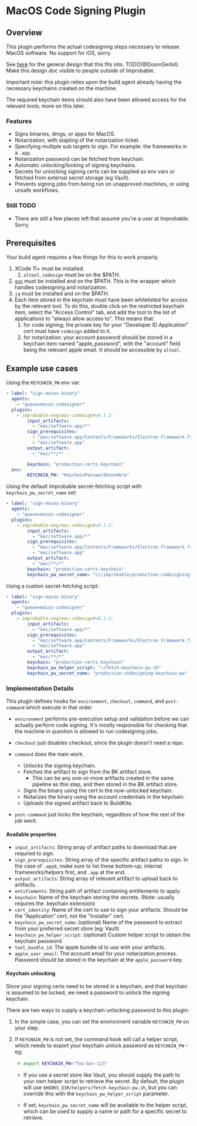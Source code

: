 # MacOS Code Signing Plugin

## Overview

This plugin performs the actual codesigning steps necessary to release MacOS software.  No support
for iOS, sorry.

See [here](https://brevi.link/design-code-signing) for the general design that this fits into.
TODO(@DoomGerbil): Make this design doc visible to people outside of Improbable.

Important note: this plugin relies upon the build agent already having the necessary keychains created on the machine.

The required keychain items should also have been allowed access for the relevant tools; more on this later.

### Features

- Signs binaries, dmgs, or apps for MacOS.
- Notarization, with stapling of the notarization ticket.
- Specifying multiple sub targets to sign. For example: the frameworks in a `.app`.
- Notarization password can be fetched from keychain.
- Automatic unlocking/locking of signing keychains.
- Secrets for unlocking signing certs can be supplied as env vars or fetched from external secret storage (eg Vault).
- Prevents signing jobs from being run on unapproved machines, or using unsafe workflows.

### Still TODO

- There are still a few places left that assume you're a user at Improbable.  Sorry.

## Prerequisites

Your build agent requires a few things for this to work properly.

1. XCode 11+ must be installed.
    1. `altool`, `codesign` must be on the $PATH.
1. [`gon`](https://github.com/mitchellh/gon) must be installed and on the $PATH. This is the wrapper which handles
codesigning and notarization.
1. `jq` must be installed and on the $PATH.
1. Each item stored in the keychain must have been whitelisted for access by the relevant tool. To do this, double click
on the restricted keychain item, select the "Access Control" tab, and add the tool to the list of applications
to "always allow access to". This means that:
    1. for code signing; the private key for your "Developer ID Application" cert must have `codesign` added to it.
    1. for notarization: your account password should be stored in a keychain item named "apple_password", with the
    "account" field being the relevant apple email. It should be accessible by `altool`.

## Example use cases

Using the `KEYCHAIN_PW` env var:

```yaml
- label: "sign-macos-binary"
  agents:
    - "queue=macos-codesigner"
  plugins:
    - improbable-eng/mac-codesign#v0.1.2:
        input_artifacts:
          - "mac/software.app/*"
        sign_prerequisites:
          - "mac/software.app/Contents/Frameworks/Electron Framework.framework"
          - "mac/software.app" 
        output_artifact:
          - "mac/**/*"

        keychain: "production-certs.keychain"
  env:
        KEYCHAIN_PW: "KeychainPasswordGoesHere"
```

Using the default Improbable secret-fetching script with `keychain_pw_secret_name` set:

```yaml
- label: "sign-macos-binary"
  agents:
    - "queue=macos-codesigner"
  plugins:
    - improbable-eng/mac-codesign#v0.1.2:
        input_artifacts:
          - "mac/software.app/*"
        sign_prerequisites:
          - "mac/software.app/Contents/Frameworks/Electron Framework.framework"
          - "mac/software.app" 
        output_artifact:
          - "mac/**/*"
        keychain: "production-certs.keychain"
        keychain_pw_secret_name: "ci/improbable/production-codesigning"
```

Using a custom secret-fetching script:

```yaml
- label: "sign-macos-binary"
  agents:
    - "queue=macos-codesigner"
  plugins:
    - improbable-eng/mac-codesign#v0.1.2:
        input_artifacts:
          - "mac/software.app/*"
        sign_prerequisites:
          - "mac/software.app/Contents/Frameworks/Electron Framework.framework"
          - "mac/software.app" 
        output_artifact:
          - "mac/**/*"
        keychain: "production-certs.keychain"
        keychain_pw_helper_script: "~/fetch-keychain-pw.sh"
        keychain_pw_secret_name: "production-codesigning-keychain-pw"
```

### Implementation Details

This plugin defines hooks for `environment`, `checkout`, `command`, and `post-command` which execute in that order.

- `environment` performs pre-execution setup and validation before we can actually perform code signing.  It's mostly responsible for checking that the machine in question is allowed to run codesigning jobs.

- `checkout` just disables checkout, since the plugin doesn't need a repo.

- `command` does the main work:
  - Unlocks the signing keychain.
  - Fetches the artifact to sign from the BK artifact store.
    - This can be any one-or-more artifacts created in the same pipeline as this step, and then stored in the BK artifact store.
  - Signs the binary using the cert in the now-unlocked keychain.
  - Notarizes the binary using the account credentials in the keychain.
  - Uploads the signed artifact back to BuildKite.

- `post-command` just locks the keychain, regardless of how the rest of the job went.

#### Available properties

- `input_artifacts`: String array of artifact paths to download that are required to sign.
- `sign_prerequisites`: String array of the specific artifact paths to sign. In the case of `.app`s, make sure to list these bottom-up; internal frameworks/helpers first, and `.app` at the end.
- `output_artifacts`: String array of relevant artifact to upload back to artifacts.
- `entitlements`: String path of artifact containing entitlements to apply.
- `keychain`: Name of the keychain storing the secrets. (Note: usually requires the .keychain extension)
- `cert_identity`: Name of the cert to use to sign your artifacts. Should be the "Application" cert, not the "Installer" cert.
- `keychain_pw_secret_name`: (optional) Name of the password to extract from your preferred secret store (eg: Vault)
- `keychain_pw_helper_script`: (optional) Custom helper script to obtain the keychain password.
- `tool_bundle_id`: The apple bundle id to use with your artifacts.
- `apple_user_email`: The account email for your notarization process. Password should be stored in the keychain at the `apple_password` key.

#### Keychain unlocking

Since your signing certs need to be stored in a keychain, and that keychain is assumed to be locked, we
need a password to unlock the signing keychain.

There are two ways to supply a keychain unlocking password to this plugin:

1. In the simple case, you can set the environment variable `KEYCHAIN_PW` on your step.
1. If `KEYCHAIN_PW` is not set, the command hook will call a helper script, which needs to export your keychain unlock password as `KEYCHAIN_PW` - eg:

    - ```bash
      export KEYCHAIN_PW="foo-bar-123"
      ```

    - If you use a secret store like Vault, you should supply the path to your own helper script to retrieve the secret.  By default, the plugin will use `$HOOKS_DIR/helpers/fetch-keychain-pw.sh`, but you can override this with the `keychain_pw_helper_script` parameter.  
    - If set, `keychain_pw_secret_name` will be available to the helper script, which can be used to supply a name or path for a specific secret to retrieve.
